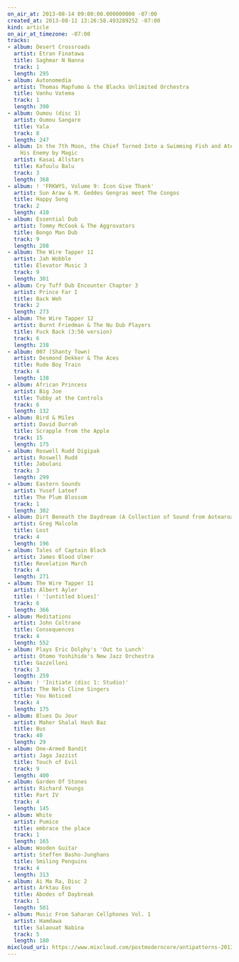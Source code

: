 ```yaml
---
on_air_at: 2013-08-14 09:00:00.000000000 -07:00
created_at: 2013-08-11 13:26:58.493289252 -07:00
kind: article
on_air_at_timezone: -07:00
tracks:
- album: Desert Crossroads
  artist: Etran Finatawa
  title: Saghmar N Nanna
  track: 1
  length: 295
- album: Autonomedia
  artist: Thomas Mapfumo & the Blacks Unlimited Orchestra
  title: Vanhu Vatema
  track: 1
  length: 390
- album: Oumou (disc 1)
  artist: Oumou Sangare
  title: Yala
  track: 8
  length: 247
- album: In the 7th Moon, the Chief Turned Into a Swimming Fish and Ate the Head of
    His Enemy by Magic
  artist: Kasai Allstars
  title: Kafuulu Balu
  track: 3
  length: 368
- album: ! 'FRKWYS, Volume 9: Icon Give Thank'
  artist: Sun Araw & M. Geddes Gengras meet The Congos
  title: Happy Song
  track: 2
  length: 410
- album: Essential Dub
  artist: Tommy McCook & The Aggrovators
  title: Bongo Man Dub
  track: 9
  length: 208
- album: The Wire Tapper 11
  artist: Jah Wobble
  title: Elevator Music 3
  track: 9
  length: 301
- album: Cry Tuff Dub Encounter Chapter 3
  artist: Prince Far I
  title: Back Weh
  track: 2
  length: 273
- album: The Wire Tapper 12
  artist: Burnt Friedman & The Nu Dub Players
  title: Fuck Back (3:56 version)
  track: 6
  length: 238
- album: 007 (Shanty Town)
  artist: Desmond Dekker & The Aces
  title: Rude Boy Train
  track: 4
  length: 138
- album: African Princess
  artist: Big Joe
  title: Tubby at the Controls
  track: 6
  length: 132
- album: Bird & Miles
  artist: David Durrah
  title: Scrapple from the Apple
  track: 15
  length: 175
- album: Roswell Rudd Digipak
  artist: Roswell Rudd
  title: Jabulani
  track: 3
  length: 299
- album: Eastern Sounds
  artist: Yusef Lateef
  title: The Plum Blossom
  track: 1
  length: 302
- album: Dirt Beneath the Daydream (A Collection of Sound from Aotearoa/New Zealand)
  artist: Greg Malcolm
  title: Lost
  track: 4
  length: 196
- album: Tales of Captain Black
  artist: James Blood Ulmer
  title: Revelation March
  track: 4
  length: 271
- album: The Wire Tapper 11
  artist: Albert Ayler
  title: ! '[untitled blues]'
  track: 6
  length: 366
- album: Meditations
  artist: John Coltrane
  title: Consequences
  track: 4
  length: 552
- album: Plays Eric Dolphy's 'Out to Lunch'
  artist: Otomo Yoshihide's New Jazz Orchestra
  title: Gazzelloni
  track: 3
  length: 259
- album: ! 'Initiate (disc 1: Studio)'
  artist: The Nels Cline Singers
  title: You Noticed
  track: 4
  length: 175
- album: Blues Du Jour
  artist: Maher Shalal Hash Baz
  title: Bus
  track: 40
  length: 29
- album: One-Armed Bandit
  artist: Jaga Jazzist
  title: Touch of Evil
  track: 9
  length: 400
- album: Garden Of Stones
  artist: Richard Youngs
  title: Part IV
  track: 4
  length: 145
- album: White
  artist: Pumice
  title: embrace the place
  track: 1
  length: 165
- album: Wooden Guitar
  artist: Steffen Basho-Junghans
  title: Smiling Penguins
  track: 4
  length: 313
- album: Ai Ma Ra, Disc 2
  artist: Arktau Eos
  title: Abodes of Daybreak
  track: 1
  length: 501
- album: Music From Saharan Cellphones Vol. 1
  artist: Hamdawa
  title: Salaouat Nabina
  track: 5
  length: 180
mixcloud_uri: https://www.mixcloud.com/postmoderncore/antipatterns-2013-08-14/
---
```


